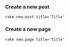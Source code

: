 ### Create a new post

```shell
rake new:post title='Title'
```

### Create a new page

```shell
rake new:page title='Title'
```
